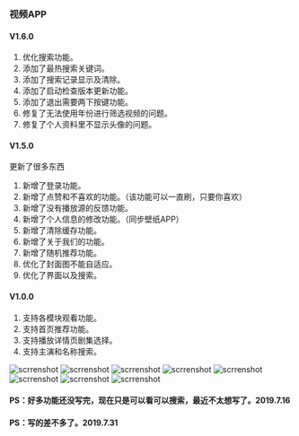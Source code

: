 ### 视频APP

#### V1.6.0
1. 优化搜索功能。
2. 添加了最热搜索关键词。
3. 添加了搜索记录显示及清除。
4. 添加了启动检查版本更新功能。
5. 添加了退出需要两下按键功能。
6. 修复了无法使用年份进行筛选视频的问题。
7. 修复了个人资料里不显示头像的问题。

#### V1.5.0
更新了很多东西
1. 新增了登录功能。
2. 新增了点赞和不喜欢的功能。（该功能可以一直刷，只要你喜欢）
3. 新增了没有播放源的反馈功能。
4. 新增了个人信息的修改功能。（同步壁纸APP）
5. 新增了清除缓存功能。
6. 新增了关于我们的功能。
7. 新增了随机推荐功能。
8. 优化了封面图不能自适应。
9. 优化了界面以及搜索。

#### V1.0.0
1. 支持各模块观看功能。
2. 支持首页推荐功能。
3. 支持播放详情页剧集选择。
4. 支持主演和名称搜索。

![scrrenshot](screenshot/Screenshot_1564549679.png)
![scrrenshot](screenshot/Screenshot_1564549522.png)
![scrrenshot](screenshot/Screenshot_1564549573.png)
![scrrenshot](screenshot/Screenshot_1564649657.png)
![scrrenshot](screenshot/Screenshot_1564549608.png)
![scrrenshot](screenshot/Screenshot_1564549630.png)
![scrrenshot](screenshot/Screenshot_1564549637.png)
![scrrenshot](screenshot/Screenshot_1564549657.png)

#### PS：好多功能还没写完，现在只是可以看可以搜索，最近不太想写了。2019.7.16
#### PS：写的差不多了。2019.7.31
